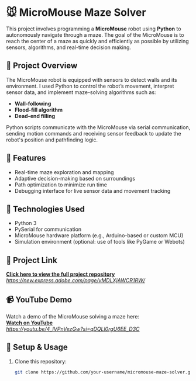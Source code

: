 # 🐭 MicroMouse Maze Solver

This project involves programming a **MicroMouse** robot using **Python** to autonomously navigate through a maze. The goal of the MicroMouse is to reach the center of a maze as quickly and efficiently as possible by utilizing sensors, algorithms, and real-time decision making.

## 🚀 Project Overview

The MicroMouse robot is equipped with sensors to detect walls and its environment. I used Python to control the robot’s movement, interpret sensor data, and implement maze-solving algorithms such as:

- **Wall-following**
- **Flood-fill algorithm**
- **Dead-end filling**

Python scripts communicate with the MicroMouse via serial communication, sending motion commands and receiving sensor feedback to update the robot's position and pathfinding logic.

## 🧠 Features

- Real-time maze exploration and mapping
- Adaptive decision-making based on surroundings
- Path optimization to minimize run time
- Debugging interface for live sensor data and movement tracking

## 🧪 Technologies Used

- Python 3
- PySerial for communication
- MicroMouse hardware platform (e.g., Arduino-based or custom MCU)
- Simulation environment (optional: use of tools like PyGame or Webots)

## 🔗 Project Link

[**Click here to view the full project repository**](#)  
*https://new.express.adobe.com/page/vMDLXjAWCR1RW/*

## 📹 YouTube Demo

Watch a demo of the MicroMouse solving a maze here:  
[**Watch on YouTube**](#)  
*https://youtu.be/4_IVPnVezGw?si=qDQLl0rgU6EE_D3C*

## 📝 Setup & Usage

1. Clone this repository:
   ```bash
   git clone https://github.com/your-username/micromouse-maze-solver.git